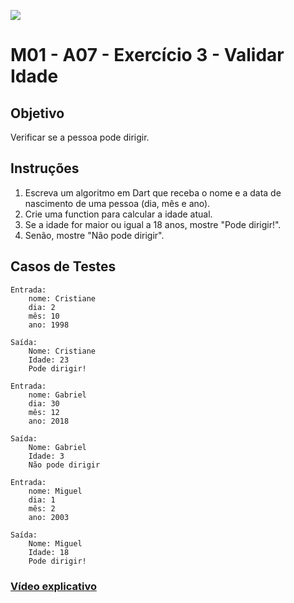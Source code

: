 ﻿![](https://i.imgur.com/xG74tOh.png)

# M01 - A07 - Exercício 3 - Validar Idade

## Objetivo

Verificar se a pessoa pode dirigir.

## Instruções

1. Escreva um algoritmo em Dart que receba o nome e a data de nascimento de uma pessoa (dia, mês e ano).
2. Crie uma function para calcular a idade atual.
3. Se a idade for maior ou igual a 18 anos, mostre "Pode dirigir!".
4. Senão, mostre "Não pode dirigir".

## Casos de Testes

```
Entrada:
	nome: Cristiane
	dia: 2
	mês: 10
	ano: 1998

Saída:
	Nome: Cristiane
	Idade: 23
	Pode dirigir!
```

```
Entrada:
	nome: Gabriel
	dia: 30
	mês: 12
	ano: 2018

Saída:
	Nome: Gabriel
	Idade: 3
	Não pode dirigir
```

```
Entrada:
	nome: Miguel
	dia: 1
	mês: 2
	ano: 2003

Saída:
	Nome: Miguel
	Idade: 18
	Pode dirigir!
```

### [Vídeo explicativo](https://drive.google.com/file/d/1mjtrBEx5g-PVMY2HBP4bY-lYGr_CCSfi/view?usp=sharing)
